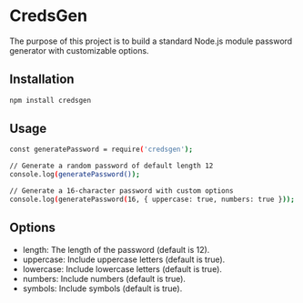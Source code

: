 # CredsGen
The purpose of this project is to build a standard Node.js module password generator with customizable options.

## Installation
```bash
npm install credsgen
```

## Usage
```bash
const generatePassword = require('credsgen');

// Generate a random password of default length 12
console.log(generatePassword()); 

// Generate a 16-character password with custom options
console.log(generatePassword(16, { uppercase: true, numbers: true }));
```

## Options
- length: The length of the password (default is 12).
- uppercase: Include uppercase letters (default is true).
- lowercase: Include lowercase letters (default is true).
- numbers: Include numbers (default is true).
- symbols: Include symbols (default is true).
